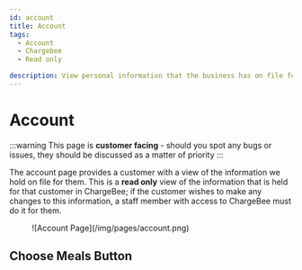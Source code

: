 ```yaml
---
id: account
title: Account
tags:
  - Account
  - Chargebee
  - Read only

description: View personal information that the business has on file for the customer
---
```


# Account

:::warning
This page is **customer facing** - should you spot any bugs or issues, they should be discussed as a matter of priority
:::

The account page provides a customer with a view of the information we hold on file for them. This is a **read only** view of the information that is held for that customer in ChargeBee; if the customer wishes to make any changes to this information, a staff member with access to ChargeBee must do it for them.

<figure>
![Account Page](/img/pages/account.png)
</figure>

## Choose Meals Button